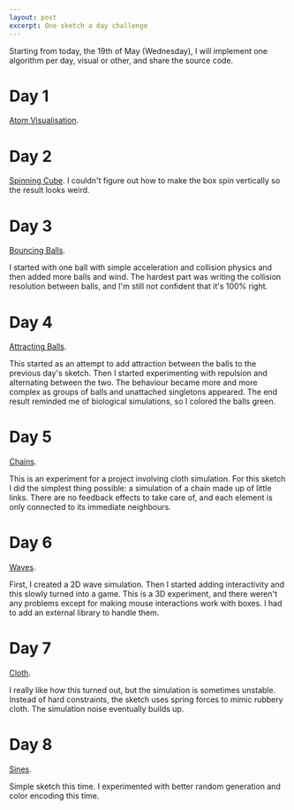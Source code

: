 ```yaml
---
layout: post
excerpt: One sketch a day challenge
---
```


Starting from today, the 19th of May (Wednesday), I will implement one algorithm per day, visual or other, and share the source code.

# Day 1
[Atom Visualisation](https://editor.p5js.org/neverik/sketches/ZKPIINchE).

# Day 2
[Spinning Cube](https://editor.p5js.org/neverik/sketches/2sLZg6jZ-). I couldn't figure out how to make the box spin vertically so the result looks weird.

# Day 3
[Bouncing Balls](https://editor.p5js.org/neverik/sketches/NWuNKn2sc).

I started with one ball with simple acceleration and collision physics and then added more balls and wind. The hardest part was writing the collision resolution between balls, and I'm still not confident that it's 100% right.

# Day 4
[Attracting Balls](https://editor.p5js.org/neverik/sketches/-ffGOE3k9).

This started as an attempt to add attraction between the balls to the previous day's sketch. Then I started experimenting with repulsion and alternating between the two. The behaviour became more and more complex as groups of balls and unattached singletons appeared. The end result reminded me of biological simulations, so I colored the balls green.

# Day 5
[Chains](https://editor.p5js.org/neverik/sketches/Ito9IVcgF).

This is an experiment for a project involving cloth simulation. For this sketch I did the simplest thing possible: a simulation of a chain made up of little links. There are no feedback effects to take care of, and each element is only connected to its immediate neighbours.

# Day 6
[Waves](https://editor.p5js.org/neverik/sketches/CaKPfJscXw).

First, I created a 2D wave simulation. Then I started adding interactivity and this slowly turned into a game.
This is a 3D experiment, and there weren't any problems except for making mouse interactions work with boxes. I had to add an external library to handle them.

# Day 7
[Cloth](https://editor.p5js.org/neverik/sketches/2_ndMduuf).

I really like how this turned out, but the simulation is sometimes unstable. Instead of hard constraints, the sketch uses spring forces to mimic rubbery cloth. The simulation noise eventually builds up.

# Day 8
[Sines](https://editor.p5js.org/neverik/sketches/lbCT9EcL3).

Simple sketch this time. I experimented with better random generation and color encoding this time.
